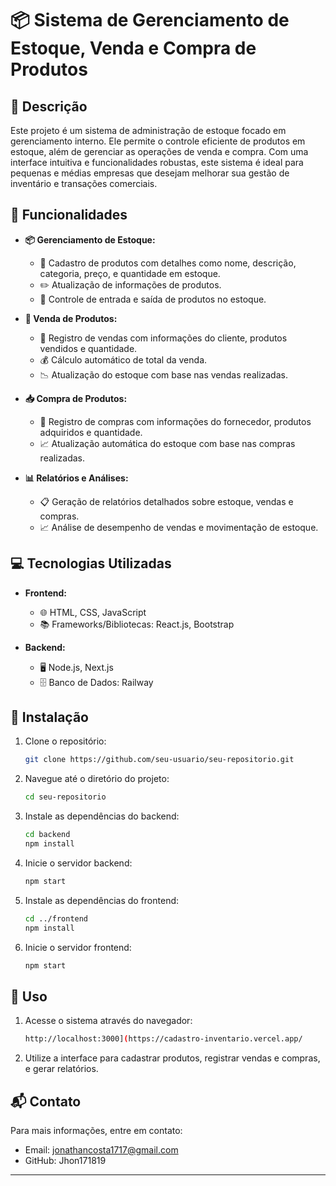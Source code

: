 # 📦 Sistema de Gerenciamento de Estoque, Venda e Compra de Produtos

## 📄 Descrição
Este projeto é um sistema de administração de estoque focado em gerenciamento interno. Ele permite o controle eficiente de produtos em estoque, além de gerenciar as operações de venda e compra. Com uma interface intuitiva e funcionalidades robustas, este sistema é ideal para pequenas e médias empresas que desejam melhorar sua gestão de inventário e transações comerciais.

## 🔧 Funcionalidades
- **📦 Gerenciamento de Estoque:**
  - 📌 Cadastro de produtos com detalhes como nome, descrição, categoria, preço, e quantidade em estoque.
  - ✏️ Atualização de informações de produtos.
  - 🔄 Controle de entrada e saída de produtos no estoque.

- **🛒 Venda de Produtos:**
  - 📝 Registro de vendas com informações do cliente, produtos vendidos e quantidade.
  - 💰 Cálculo automático de total da venda.
  - 📉 Atualização do estoque com base nas vendas realizadas.

- **📥 Compra de Produtos:**
  - 📑 Registro de compras com informações do fornecedor, produtos adquiridos e quantidade.
  - 📈 Atualização automática do estoque com base nas compras realizadas.

- **📊 Relatórios e Análises:**
  - 📋 Geração de relatórios detalhados sobre estoque, vendas e compras.
  - 📈 Análise de desempenho de vendas e movimentação de estoque.

## 💻 Tecnologias Utilizadas
- **Frontend:**
  - 🌐 HTML, CSS, JavaScript
  - 📚 Frameworks/Bibliotecas: React.js, Bootstrap

- **Backend:**
  - 🖥️ Node.js, Next.js
  - 🗄️ Banco de Dados: Railway

## 🚀 Instalação
1. Clone o repositório:
   ```bash
   git clone https://github.com/seu-usuario/seu-repositorio.git
   ```

2. Navegue até o diretório do projeto:
   ```bash
   cd seu-repositorio
   ```

3. Instale as dependências do backend:
   ```bash
   cd backend
   npm install
   ```

4. Inicie o servidor backend:
   ```bash
   npm start
   ```

5. Instale as dependências do frontend:
   ```bash
   cd ../frontend
   npm install
   ```

6. Inicie o servidor frontend:
   ```bash
   npm start
   ```

## 📝 Uso
1. Acesse o sistema através do navegador:
   ```bash
   http://localhost:3000](https://cadastro-inventario.vercel.app/
   ```

2. Utilize a interface para cadastrar produtos, registrar vendas e compras, e gerar relatórios.

## 📬 Contato
Para mais informações, entre em contato:
- Email: jonathancosta1717@gmail.com
- GitHub: Jhon171819

---
